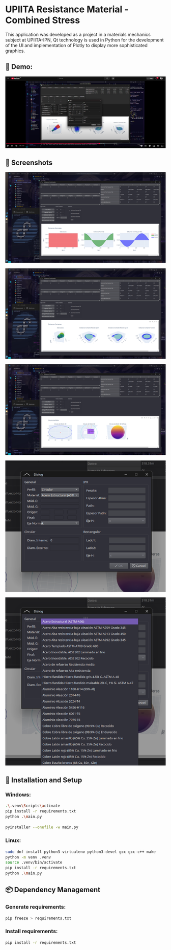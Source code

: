 # UPIITA Resistance Material - Combined Stress

This application was developed as a project in a materials mechanics subject at UPIITA-IPN, Qt technology is used in Python for the development of the UI and implementation of Plotly to display more sophisticated graphics.

## 🎥 Demo:

[![Demo](screenshots/demo.png)](https://youtu.be/y4GYawCsVuc)

## 📸 Screenshots

![screenshot1](screenshots/1.png)

![screenshot2](screenshots/2.png)

![screenshot3](screenshots/3.png)

![screenshot4](screenshots/4.png)

![screenshot5](screenshots/5.png)

## 🚀 Installation and Setup

### Windows:

```bash
.\.venv\Scripts\activate
pip install -r requirements.txt
python .\main.py

pyinstaller --onefile -w main.py
```

### Linux:

```bash
sudo dnf install python3-virtualenv python3-devel gcc gcc-c++ make
python -m venv .venv
source .venv/bin/activate
pip install -r requirements.txt
python .\main.py
```

## 📦 Dependency Management

### Generate requirements:

```bash
pip freeze > requirements.txt
```

### Install requirements:

```bash
pip install -r requirements.txt
```
